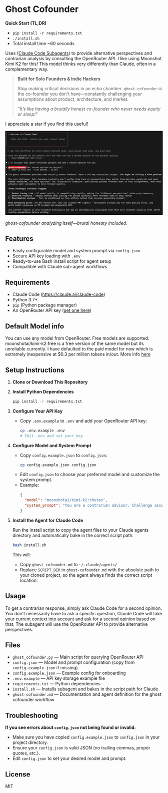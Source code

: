 # Ghost Cofounder

**Quick Start (TL;DR)**
- `pip install -r requirements.txt`
- `./install.sh`
- Total install time ~60 seconds

Uses ([Claude Code Subagents](https://docs.anthropic.com/en/docs/claude-code/sub-agents)) to provide alternative perspectives and contrarian analysis by consulting the OpenRouter API. I like using Moonshot Kimi K2 for this! This model thinks very differently than Claude, often in a complementary way.

> **Built for Solo Founders & Indie Hackers**
>
> Stop making critical decisions in an echo chamber. `ghost-cofounder` is the co-founder you don't have—constantly challenging your assumptions about product, architecture, and market.
>
> _"It’s like having a brutally honest co-founder who never needs equity or sleep!"_

I appreciate a star if you find this useful!

![ghost-cofounder analyzing itself—brutal honesty included.](screenshot1.png)

*ghost-cofounder analyzing itself—brutal honesty included.*

## Features
- Easily configurable model and system prompt via `config.json`
- Secure API key loading with `.env`
- Ready-to-use Bash install script for agent setup
- Compatible with Claude sub-agent workflows

## Requirements
- Claude Code (https://claude.ai/claude-code)
- Python 3.7+
- `pip` (Python package manager)
- An OpenRouter API key ([get one here](https://openrouter.ai/))

## Default Model info
You can use any model from OpenRouter.  Free models are supported.  moonshotai/kimi-k2:free is a free version of the same model but its unreliable currently. 
I have defaulted to the paid model for now which is extremely inexpensive at $0.3 per million tokens in/out.
More info [here](https://openrouter.ai/moonshotai/kimi-k2)
## Setup Instructions

1. **Clone or Download This Repository**

2. **Install Python Dependencies**

   ```bash
   pip install -r requirements.txt
   ```

3. **Configure Your API Key**

   - Copy `.env.example` to `.env` and add your OpenRouter API key:
     ```bash
     cp .env.example .env
     # Edit .env and set your key
     ```

4. **Configure Model and System Prompt**

   - Copy `config.example.json` to `config.json`:
     ```bash
     cp config.example.json config.json
     ```
   - Edit `config.json` to choose your preferred model and customize the system prompt.
   - Example:
     ```json
     {
       "model": "moonshotai/kimi-k2:chutes",
       "system_prompt": "You are a contrarian advisor. Challenge assumptions and provide alternative perspectives constructively."
     }
     ```

5. **Install the Agent for Claude Code**

   Run the install script to copy the agent files to your Claude agents directory and automatically bake in the correct script path:
   ```bash
   bash install.sh
   ```
   This will:
   - Copy `ghost-cofounder.md` to `~/.claude/agents/`
   - Replace `SCRIPT_DIR` in `ghost-cofounder.md` with the absolute path to your cloned project, so the agent always finds the correct script location.

## Usage

To get a contrarian response, simply ask Claude Code for a second opinion.  You don't necessarily have to ask a specific question, Claude Code will take your current context into account and ask for a second opinion based on that.  The subagent will use the OpenRouter API to provide alternative perspectives.

## Files
- `ghost_cofounder.py` — Main script for querying OpenRouter API
- `config.json` — Model and prompt configuration (copy from `config.example.json` if missing)
- `config.example.json` — Example config for onboarding
- `.env.example` — API key storage example file
- `requirements.txt` — Python dependencies
- `install.sh` — Installs subagent and bakes in the script path for Claude
- `ghost-cofounder.md` — Documentation and agent definition for the ghost cofounder workflow

## Troubleshooting

**If you see errors about `config.json` not being found or invalid:**
- Make sure you have copied `config.example.json` to `config.json` in your project directory.
- Ensure your `config.json` is valid JSON (no trailing commas, proper quotes, etc.).
- Edit `config.json` to set your desired model and prompt.

## License
MIT
